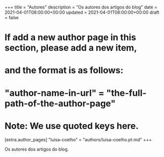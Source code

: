 +++
title = "Autores"
description = "Os autores dos artigos do blog"
date = 2021-04-01T08:00:00+00:00
updated = 2021-04-01T08:00:00+00:00
draft = false

# If add a new author page in this section, please add a new item,
# and the format is as follows:
#
# "author-name-in-url" = "the-full-path-of-the-author-page"
#
# Note: We use quoted keys here.
[extra.author_pages]
"luisa-coelho" = "authors/luisa-coelho.pt.md"
+++

Os autores dos artigos do blog.
